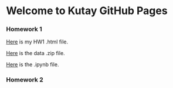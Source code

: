 # Welcome to Kutay GitHub Pages

### Homework 1
[Here](HW1/HW1.html) is my HW1 .html file.

[Here](HW1/Data.ipynb) is the data .zip file.

[Here](HW1/HW1.ipynb) is the .ipynb file.

### Homework 2


